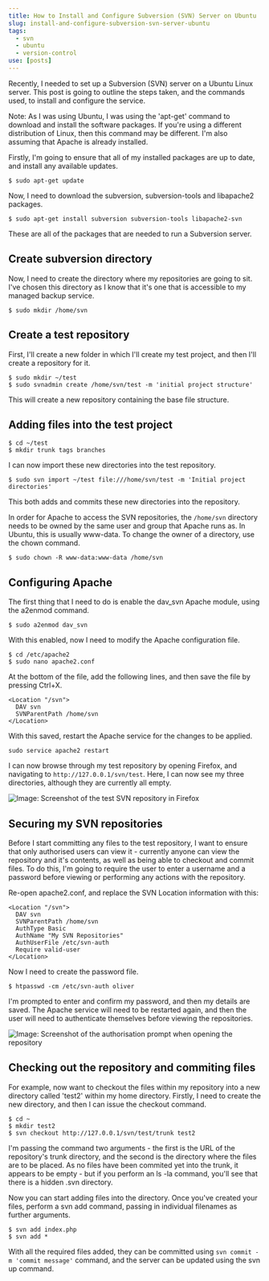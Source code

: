```yaml
---
title: How to Install and Configure Subversion (SVN) Server on Ubuntu
slug: install-and-configure-subversion-svn-server-ubuntu
tags:
  - svn
  - ubuntu
  - version-control
use: [posts]
---
```

Recently, I needed to set up a Subversion (SVN) server on a Ubuntu Linux server. This post is going to outline the steps taken, and the commands used, to install and configure the service.

Note: As I was using Ubuntu, I was using the 'apt-get' command to download and install the software packages. If you're using a different distribution of Linux, then this command may be different. I'm also assuming that Apache is already installed.

Firstly, I'm going to ensure that all of my installed packages are up to date, and install any available updates.

    $ sudo apt-get update

Now, I need to download the subversion, subversion-tools and libapache2 packages.

    $ sudo apt-get install subversion subversion-tools libapache2-svn

These are all of the packages that are needed to run a Subversion server.

## Create subversion directory

Now, I need to create the directory where my repositories are going to sit. I've chosen this directory as I know that it's one that is accessible to my managed backup service.

    $ sudo mkdir /home/svn

## Create a test repository

First, I'll create a new folder in which I'll create my test project, and then I'll create a repository for it.

    $ sudo mkdir ~/test
    $ sudo svnadmin create /home/svn/test -m 'initial project structure'

This will create a new repository containing the base file structure.

## Adding files into the test project

    $ cd ~/test 
    $ mkdir trunk tags branches

I can now import these new directories into the test repository.

    $ sudo svn import ~/test file:///home/svn/test -m 'Initial project directories'

This both adds and commits these new directories into the repository.

In order for Apache to access the SVN repositories, the `/home/svn` directory needs to be owned by the same user and group that Apache runs as. In Ubuntu, this is usually www-data. To change the owner of a directory, use the chown command.

    $ sudo chown -R www-data:www-data /home/svn

## Configuring Apache

The first thing that I need to do is enable the dav_svn Apache module, using the a2enmod command.

    $ sudo a2enmod dav_svn

With this enabled, now I need to modify the Apache configuration file.

    $ cd /etc/apache2
    $ sudo nano apache2.conf

At the bottom of the file, add the following lines, and then save the file by pressing Ctrl+X.

~~~
<Location "/svn">
  DAV svn
  SVNParentPath /home/svn
</Location>
~~~

With this saved, restart the Apache service for the changes to be applied.

    sudo service apache2 restart

I can now browse through my test repository by opening Firefox, and navigating to `http://127.0.0.1/svn/test`. Here, I can now see my three directories, although they are currently all empty.

<img class="imagecache-blog imagecache image-caption caption" title="Viewing the test repository in Firefox" src="http://oliverdavies.co.uk/sites/default/files/imagecache/blog/images/blog/how-install-and-configure-subversion-svn-server-ubuntu/viewing-test-repository-firefox.png" alt="Image: Screenshot of the test SVN repository in Firefox">

## Securing my SVN repositories

Before I start committing any files to the test repository, I want to ensure that only authorised users can view it - currently anyone can view the repository and it's contents, as well as being able to checkout and commit files. To do this, I'm going to require the user to enter a username and a password before viewing or performing any actions with the repository.

Re-open apache2.conf, and replace the SVN Location information with this:

~~~~
<Location "/svn">
  DAV svn
  SVNParentPath /home/svn
  AuthType Basic
  AuthName "My SVN Repositories"
  AuthUserFile /etc/svn-auth
  Require valid-user
</Location>
~~~~

Now I need to create the password file.

    $ htpasswd -cm /etc/svn-auth oliver

I'm prompted to enter and confirm my password, and then my details are saved. The Apache service will need to be restarted again, and then the user will need to authenticate themselves before viewing the repositories.

<img class="imagecache-blog imagecache image-caption caption" title="Being prompted for authorisation" src="http://oliverdavies.co.uk/sites/default/files/imagecache/blog/images/blog/how-install-and-configure-subversion-svn-server-ubuntu/being-prompted-authorisation_0.png" alt="Image: Screenshot of the authorisation prompt when opening the repository">

## Checking out the repository and commiting files

For example, now want to checkout the files within my repository into a new directory called 'test2' within my home directory. Firstly, I need to create the new directory, and then I can issue the checkout command.

    $ cd ~
    $ mkdir test2
    $ svn checkout http://127.0.0.1/svn/test/trunk test2

I'm passing the command two arguments - the first is the URL of the repository's trunk directory, and the second is the directory where the files are to be placed. As no files have been commited yet into the trunk, it appears to be empty - but if you perform an ls -la command, you'll see that there is a hidden .svn directory.

Now you can start adding files into the directory. Once you've created your files, perform a svn add command, passing in individual filenames as further arguments.

    $ svn add index.php
    $ svn add *

With all the required files added, they can be committed using `svn commit -m 'commit message'` command, and the server can be updated using the svn up command.
